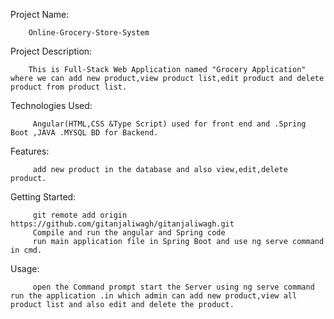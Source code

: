 Project Name:

        Online-Grocery-Store-System

Project Description:

        This is Full-Stack Web Application named "Grocery Application" where we can add new product,view product list,edit product and delete product from product list.
        
Technologies Used:
        
         Angular(HTML,CSS &Type Script) used for front end and .Spring Boot ,JAVA .MYSQL BD for Backend.
         
Features:

         add new product in the database and also view,edit,delete product.
         

Getting Started:

         git remote add origin https://github.com/gitanjaliwagh/gitanjaliwagh.git
         Compile and run the angular and Spring code
         run main application file in Spring Boot and use ng serve command in cmd.
         
Usage:

         open the Command prompt start the Server using ng serve command run the application .in which admin can add new product,view all product list and also edit and delete the product.

